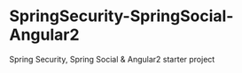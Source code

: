 # SpringSecurity-SpringSocial-Angular2
Spring Security, Spring Social &amp; Angular2 starter project
